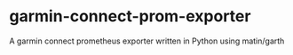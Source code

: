 # garmin-connect-prom-exporter
A garmin connect prometheus exporter written in Python using matin/garth
